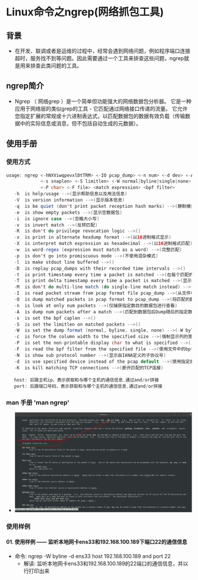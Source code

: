 # Linux命令之ngrep(网络抓包工具)
## 背景
+ 在开发、联调或者是运维的过程中，经常会遇到网络问题，例如程序端口连接超时，服务找不到等问题。因此需要通过一个工具来排查这些问题，ngrep就是用来排查此类问题的工具。
## ngrep简介
+ Ngrep （ 网络grep ）是一个简单但功能强大的网络数据包分析器。 它是一种应用于网络层的类似grep的工具 - 它匹配通过网络接口传递的流量。 它允许您指定扩展的常规或十六进制表达式，以匹配数据包的数据有效负载（传输数据中的实际信息或消息，但不包括自动生成的元数据）。
## 使用手册
### 使用方式
```java
usage: ngrep <-hNXViwqpevxlDtTRM> <-IO pcap_dump> <-n num> <-d dev> <-A num>
             <-s snaplen> <-S limitlen> <-W normal|byline|single|none> <-c cols>
             <-P char> <-F file> <match expression> <bpf filter>
   -h  is help/usage -->(显示帮助信息以及用法信息)
   -V  is version information -->(显示版本信息)
   -q  is be quiet (don't print packet reception hash marks) -->(静默模式，如果没有此开关，未匹配的数据包都以“#”显示)
   -e  is show empty packets -->(显示空数据包)
   -i  is ignore case -->(忽略大小写)
   -v  is invert match -->(反转匹配)
   -R  is don't do privilege revocation logic -->()
   -x  is print in alternate hexdump format -->(以16进制格式显示)
   -X  is interpret match expression as hexadecimal -->(以16进制格式匹配)
   -w  is word-regex (expression must match as a word) -->(完整匹配)
   -p  is don't go into promiscuous mode -->(不使用混杂模式)
   -l  is make stdout line buffered -->()
   -D  is replay pcap_dumps with their recorded time intervals -->()
   -t  is print timestamp every time a packet is matched -->(在每个匹配的包之前显示时间戳)
   -T  is print delta timestamp every time a packet is matched -->(显示上一个匹配的数据包之间的时间间隔)
   -M  is don't do multi-line match (do single-line match instead) -->(仅进行单行匹配)
   -I  is read packet stream from pcap format file pcap_dump -->(从文件中读取数据进行匹配)
   -O  is dump matched packets in pcap format to pcap_dump -->(将匹配的数据保存到文件)
   -n  is look at only num packets -->(仅捕获指定数目的数据包进行查看)
   -A  is dump num packets after a match -->(匹配到数据包后Dump随后的指定数目的数据包)
   -s  is set the bpf caplen -->()
   -S  is set the limitlen on matched packets -->()
   -W  is set the dump format (normal, byline, single, none) -->(-W byline用来解析包中的换行符，否则包里的所有数据都是连续的，可读性差)
   -c  is force the column width to the specified size -->(强制显示列的宽度)
   -P  is set the non-printable display char to what is specified -->()
   -F  is read the bpf filter from the specified file -->(使用文件中的bpf(Berkeley Packet Filter)过滤器)
   -N  is show sub protocol number -->(显示由IANA定义的子协议号)
   -d  is use specified device instead of the pcap default -->(使用指定的设备(网卡名)而不是pcap默认的)
   -K  is kill matching TCP connections -->(断开匹配的TCP连接)
   
   host: 后跟主机ip，表示获取和与哪个主机的通信信息,通过and/or拼接
   port: 后跟端口号码，表示获取和与哪个主机的通信信息,通过and/or拼接
```

### man 手册 'man ngrep'
- <img src="./pics/ngrep-man-001.png"/>


### 使用样例
#### 01. 使用样例 —— 监听本地网卡ens33和192.168.100.189下端口22的通信信息
+ 命令: ngrep -W byline -d ens33 host 192.168.100.189 and port 22
    - 解读: 监听本地网卡ens33和192.168.100.189的22端口的通信信息，并以行打印出来